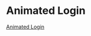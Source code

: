 # Animated Login

[Animated Login](https://www.youtube.com/watch?v=xv-9y3JJlPc&ab_channel=OnlineTutorials)